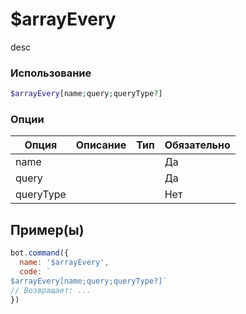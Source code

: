 # $arrayEvery
desc
### Использование
```php
$arrayEvery[name;query;queryType?]
```

### Опции

| Опция | Описание | Тип | Обязательно |
|--------|-------------|------|----------|
| name |  |  | Да | 
| query |  |  | Да | 
| queryType |  |  | Нет |
## Пример(ы)

```javascript
bot.command({
  name: '$arrayEvery',
  code: `
$arrayEvery[name;query;queryType?]`
// Возвращает: ...
})
```